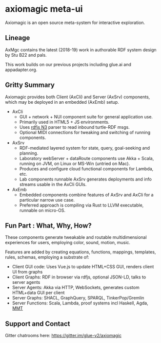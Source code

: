 # axiomagic meta-ui 
Axiomagic is an open source meta-system for interactive exploration.<br/>

## Lineage
AxMgc contains the latest (2018-19) work in authorable RDF system design by
Stu B22 and pals.   

This work builds on our previous projects including glue.ai and appadapter.org.  

## Gritty Summary
 Axiomagic provides both Client (AxCli) and Server (AxSrv) components, which may be deployed in an embedded (AxEmb) setup.
 * AxCli
   *  GUI + network + NUI component suite for general application use.
   *  Primarily used in HTML5 + JS environments.
   *  Uses [rdfjs N3](https://github.com/rdfjs/N3.js/) parser to read inbound turtle-RDF msgs.
   *  Optional MIDI connections for tweaking and switching of running components.
 * AxSrv
   *  RDF-mediated layered system for state, query, goal-seeking and planning.
   *  Laboratory webServer + dataRoute components use Akka + Scala, running on JVM, on Linux or MS-Win (untried on Mac).
   *  Produces and configure cloud functional components for Lambda, etc.     
   *  Lab components runnable AxSrv generates deployments and info streams usable in the AxCli GUIs.
 * AxEmb
   *  Embedded components combine features of AxSrv and AxCli for a particular narrow use case.
   *  Preferred approach is compiling via Rust to LLVM executable, runnable on micro-OS.

## Fun Part : What, Why, How?
These components generate tweakable and routable multidimensional experiences for users,
employing color, sound, motion, music.

Features are added by creating equations, functions, mappings, templates, rules, schemas,
employing a substrate of:
*  Client GUI code:  Uses Vue.js to update HTML+CSS GUI, renders client UI from graphs 
*  Client Graphs: RDF in browser via rdfjs, optional JSON-LD, talks to server agents
*  Server Agents: Akka via HTTP, WebSockets, generates custom HTML+data GUI per client
*  Server Graphs:  SHACL, GraphQuery, SPARQL, TinkerPop/Gremlin
*  Server Functions:  Scala, Lambda, proof systems incl Haskell, Agda, [MMT](https://uniformal.github.io/doc/)
## Support and Contact
Gitter chatrooms here: https://gitter.im/glue-v2/axiomagic
